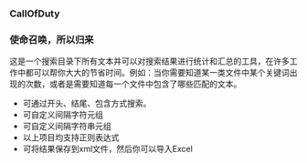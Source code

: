 ### CallOfDuty
### 使命召唤，所以归来

这是一个搜索目录下所有文本并可以对搜索结果进行统计和汇总的工具，在许多工作中都可以帮你大大的节省时间。例如：当你需要知道某一类文件中某个关键词出现的次数，或者是需要知道每一个文件中包含了哪些匹配的文本。
- 可通过开头、结尾、包含方式搜索。
- 可自定义间隔字符元组
- 可自定义间隔字符串元组
- 以上项目均支持正则表达式
- 可将结果保存到xml文件，然后你可以导入Excel

